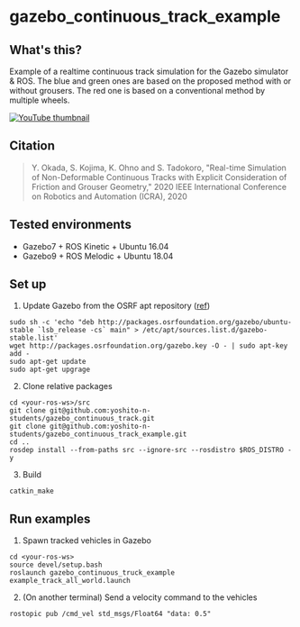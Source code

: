 # gazebo_continuous_track_example

## What's this?
Example of a realtime continuous track simulation for the Gazebo simulator & ROS. The blue and green ones are based on the proposed method with or without grousers. The red one is based on a conventional method by multiple wheels.

[![YouTube thumbnail](https://img.youtube.com/vi/0bPqNbOKPuQ/0.jpg)](https://www.youtube.com/watch?v=0bPqNbOKPuQ)

## Citation
> Y. Okada, S. Kojima, K. Ohno and S. Tadokoro, "Real-time Simulation of Non-Deformable Continuous Tracks with Explicit Consideration of Friction and Grouser Geometry," 2020 IEEE International Conference on Robotics and Automation (ICRA), 2020

## Tested environments
* Gazebo7 + ROS Kinetic + Ubuntu 16.04
* Gazebo9 + ROS Melodic + Ubuntu 18.04

## Set up
1. Update Gazebo from the OSRF apt repository ([ref](http://gazebosim.org/tutorials?tut=install_ubuntu&cat=install))
```
sudo sh -c 'echo "deb http://packages.osrfoundation.org/gazebo/ubuntu-stable `lsb_release -cs` main" > /etc/apt/sources.list.d/gazebo-stable.list'
wget http://packages.osrfoundation.org/gazebo.key -O - | sudo apt-key add -
sudo apt-get update
sudo apt-get upgrage
```
2. Clone relative packages
```
cd <your-ros-ws>/src
git clone git@github.com:yoshito-n-students/gazebo_continuous_track.git
git clone git@github.com:yoshito-n-students/gazebo_continuous_track_example.git
cd ..
rosdep install --from-paths src --ignore-src --rosdistro $ROS_DISTRO -y
```
3. Build
```
catkin_make
```

## Run examples
1. Spawn tracked vehicles in Gazebo
```
cd <your-ros-ws>
source devel/setup.bash
roslaunch gazebo_continuous_truck_example example_track_all_world.launch
```
2. (On another terminal) Send a velocity command to the vehicles
```
rostopic pub /cmd_vel std_msgs/Float64 "data: 0.5"
```
